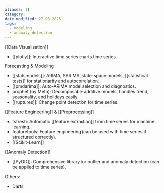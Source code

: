 ```yaml
---
aliases: []
category:
date modified: 27-08-2025
tags:
  - modeling
  - anomaly_detection
---
```

[[Data Visualisation]]
- [[plotly]]: Interactive time series charts.time series

Forecasting & Modeling
- [[statsmodels]]: ARIMA, SARIMA, state-space models, [[statistical tests]] for stationarity and autocorrelation.
- [[pmdarima]]: Auto-ARIMA model selection and diagnostics.
- prophet (by Meta): Decomposable additive models, handles trend, seasonality, and holidays easily.
- [[ruptures]]: Change point detection for time series.

[[Feature Engineering]] & [[Preprocessing]]
- tsfresh: Automatic [[feature extraction]] from time series for machine learning.
- featuretools: Feature engineering (can be used with time series if structured correctly).
- [[Scikit-Learn]]

[[Anomaly Detection]]
- [[PyOD]]: Comprehensive library for outlier and anomaly detection (can be applied to time series).

Others:
- Darts